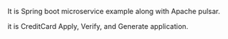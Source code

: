 It is Spring boot microservice example along with Apache pulsar.

it is CreditCard Apply, Verify, and Generate application.
